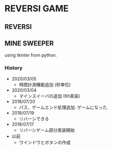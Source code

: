 # REVERSI GAME

## REVERSI

## MINE SWEEPER

using tkinter from python.

### History

- 2020/03/05
  - 時間計測機能追加 (秒単位)
- 2020/03/04
  - マインスイーパの追加 (6h実装)
- 2018/07/20
  - パス、ゲームエンド処理追加. ゲームになった.
- 2018/07/19
  - リバーシできる
- 2018/07/17
  - リバーシゲーム部分実装開始
- 以前
  - ウインドウとボタンの作成
